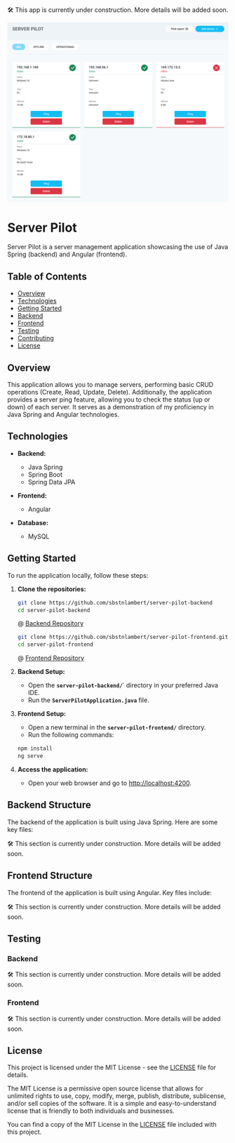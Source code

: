 :hammer_and_wrench: This app is currently under construction. More details will be added soon.

![Server Pilot Illustration](./src/assets/screenshot/server-pilot.PNG)

# Server Pilot

Server Pilot is a server management application showcasing the use of Java Spring (backend) and Angular (frontend).

## Table of Contents

- [Overview](#overview)
- [Technologies](#technologies)
- [Getting Started](#getting-started)
- [Backend](#backend)
- [Frontend](#frontend)
- [Testing](#testing)
- [Contributing](#contributing)
- [License](#license)

## Overview

This application allows you to manage servers, performing basic CRUD operations (Create, Read, Update, Delete).
Additionally, the application provides a server ping feature, allowing you to check the status (up or down) of each server.
It serves as a demonstration of my proficiency in Java Spring and Angular technologies.

## Technologies

- **Backend:**

  - Java Spring
  - Spring Boot
  - Spring Data JPA

- **Frontend:**

  - Angular

- **Database:**
  - MySQL

## Getting Started

To run the application locally, follow these steps:

1. **Clone the repositories:**

   ```bash
   git clone https://github.com/sbstnlambert/server-pilot-backend
   cd server-pilot-backend
   ```

   @ [Backend Repository](https://github.com/sbstnlambert/server-pilot-backend)

   ```bash
   git clone https://github.com/sbstnlambert/server-pilot-frontend.git
   cd server-pilot-frontend
   ```

   @ [Frontend Repository](https://github.com/sbstnlambert/server-pilot-frontend)

2. **Backend Setup:**

   - Open the **`server-pilot-backend/`**` directory in your preferred Java IDE.
   - Run the **`ServerPilotApplication.java`** file.

3. **Frontend Setup:**

   - Open a new terminal in the **`server-pilot-frontend/`** directory.
   - Run the following commands:

   ```bash
   npm install
   ng serve
   ```

4. **Access the application:**
   - Open your web browser and go to [http://localhost:4200](#http://localhost:4200).

## Backend Structure

The backend of the application is built using Java Spring. Here are some key files:

:hammer_and_wrench: This section is currently under construction. More details will be added soon.

## Frontend Structure

The frontend of the application is built using Angular. Key files include:

:hammer_and_wrench: This section is currently under construction. More details will be added soon.

## Testing

### Backend

:hammer_and_wrench: This section is currently under construction. More details will be added soon.

### Frontend

:hammer_and_wrench: This section is currently under construction. More details will be added soon.

## License

This project is licensed under the MIT License - see the [LICENSE](./LICENSE) file for details.

The MIT License is a permissive open source license that allows for unlimited rights to use, copy, modify, merge, publish, distribute, sublicense, and/or sell copies of the software. It is a simple and easy-to-understand license that is friendly to both individuals and businesses.

You can find a copy of the MIT License in the [LICENSE](./LICENSE) file included with this project.
